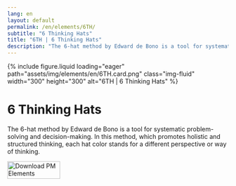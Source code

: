 ```yaml
---
lang: en
layout: default
permalink: /en/elements/6TH/
subtitle: "6 Thinking Hats"
title: "6TH | 6 Thinking Hats"
description: "The 6-hat method by Edward de Bono is a tool for systematic problem-solving and decision-making. In this method, which promotes holistic and structured thinking, each hat color stands for a different perspective or way of thinking."
---
```


{% include figure.liquid loading="eager" path="assets/img/elements/en/6TH.card.png" class="img-fluid" width="300" height="300" alt="6TH | 6 Thinking Hats" %}

# 6 Thinking Hats

The 6-hat method by Edward de Bono is a tool for systematic problem-solving and decision-making. In this method, which promotes holistic and structured thinking, each hat color stands for a different perspective or way of thinking.

<a href="https://apps.apple.com/app/apple-store/id6738084498?pt=127441684&ct=website&mt=8">
  <img src="{{ "assets/img/en/appstore.png" | relative_url }}" width="120" height="40" alt="Download PM Elements">
</a>
